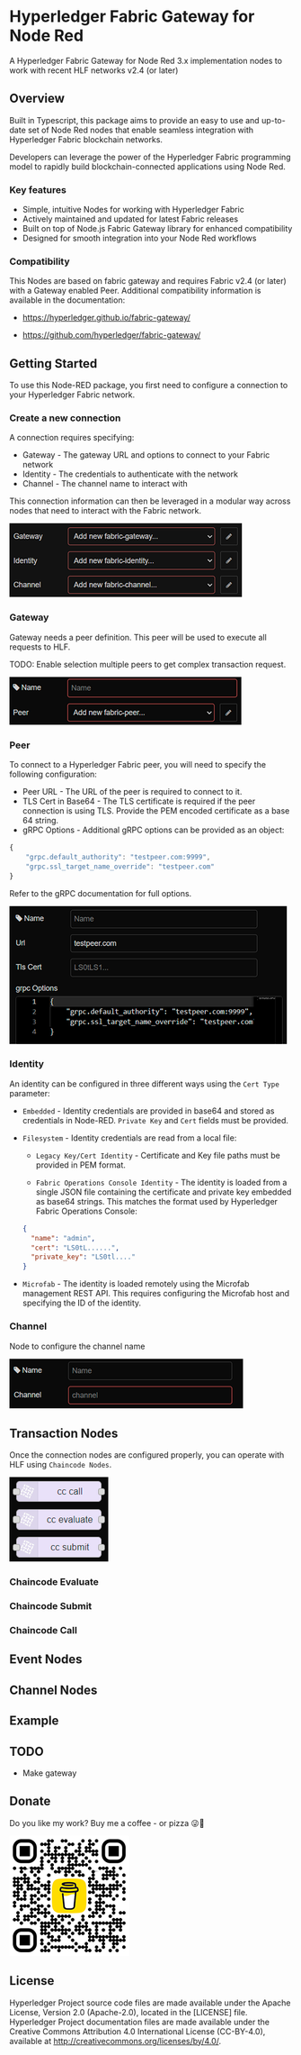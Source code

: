 # Hyperledger Fabric Gateway for Node Red 

A Hyperledger Fabric Gateway for Node Red 3.x implementation nodes to work with recent HLF networks v2.4 (or later)

<!-- [![Donate][donation-badge]](https://www.buymeacoffee.com/siglesiasg)

[donation-badge]: https://img.shields.io/badge/Buy%20me%20a%20pizza-%23d32f2f?logo=buy-me-a-coffee&style=flat&logoColor=white -->

## Overview

Built in Typescript, this package aims to provide an easy to use and up-to-date set of Node Red nodes that enable seamless integration with Hyperledger Fabric blockchain networks.

Developers can leverage the power of the Hyperledger Fabric programming model to rapidly build blockchain-connected applications using Node Red.

### Key features

 - Simple, intuitive Nodes for working with Hyperledger Fabric
 - Actively maintained and updated for latest Fabric releases
 - Built on top of Node.js Fabric Gateway library for enhanced compatibility
 - Designed for smooth integration into your Node Red workflows

### Compatibility

This Nodes are based on fabric gateway and requires Fabric v2.4 (or later) with a Gateway enabled Peer. Additional compatibility information is available in the documentation:

- https://hyperledger.github.io/fabric-gateway/

- https://github.com/hyperledger/fabric-gateway/

## Getting Started

To use this Node-RED package, you first need to configure a connection to your Hyperledger Fabric network.

### Create a new connection

A connection requires specifying:
 - Gateway - The gateway URL and options to connect to your Fabric network
 - Identity - The credentials to authenticate with the network
 - Channel - The channel name to interact with

This connection information can then be leveraged in a modular way across nodes that need to interact with the Fabric network.

![Basic Connection][connection1]

[connection1]: ./readme-assets/connection1.png

### Gateway

Gateway needs a peer definition. This peer will be used to execute all requests to HLF.

TODO: Enable selection multiple peers to get complex transaction request.


![GW][connection-gw]

[connection-gw]: ./readme-assets/connection-gw.png

### Peer

To connect to a Hyperledger Fabric peer, you will need to specify the following configuration:

 - Peer URL - The URL of the peer is required to connect to it. 
 - TLS Cert in Base64 - The TLS certificate is required if the peer connection is using TLS. Provide the PEM encoded certificate as a base 64 string. 
 - gRPC Options - Additional gRPC options can be provided as an object:

```js
{
    "grpc.default_authority": "testpeer.com:9999",
    "grpc.ssl_target_name_override": "testpeer.com"
}
```

Refer to the gRPC documentation for full options.

![Peer][connection-peer]

[connection-peer]: ./readme-assets/connection-peer.png

### Identity

An identity can be configured in three different ways using the `Cert Type` parameter:

- `Embedded` - Identity credentials are provided in base64 and stored as credentials in Node-RED. `Private Key` and `Cert` fields must be provided.

- `Filesystem` - Identity credentials are read from a local file:

    - `Legacy Key/Cert Identity` - Certificate and Key file paths must be provided in PEM format.
    
    - `Fabric Operations Console Identity` - The identity is loaded from a single JSON file containing the certificate and private key embedded as base64 strings. This matches the format used by Hyperledger Fabric Operations Console:

    ```json 
    {
      "name": "admin",  
      "cert": "LS0tL......",
      "private_key": "LS0tl...."
    }
    ```

- `Microfab` - The identity is loaded remotely using the Microfab management REST API. This requires configuring the Microfab host and specifying the ID of the identity.

### Channel

Node to configure the channel name

![Channel][connection-channel]

[connection-channel]: ./readme-assets/connection-channel.png

## Transaction Nodes

Once the connection nodes are configured properly, you can operate with HLF using `Chaincode Nodes`.

![Transaction Nodes][transaction-nodes]

[transaction-nodes]: ./readme-assets/transaction-nodes.png

### Chaincode Evaluate
### Chaincode Submit
### Chaincode Call

## Event Nodes

## Channel Nodes

## Example

## TODO

 - Make gateway 

## Donate
Do you like my work? Buy me a coffee - or pizza 😜🍕

[![Donate][donation-badge-2]](https://www.buymeacoffee.com/siglesiasg)

[donation-badge-2]: ./readme-assets/bmc_qr.png

## License <a name="license"></a>
Hyperledger Project source code files are made available under the Apache License, Version 2.0 (Apache-2.0), located in the [LICENSE] file. Hyperledger Project documentation files are made available under the Creative Commons Attribution 4.0 International License (CC-BY-4.0), available at http://creativecommons.org/licenses/by/4.0/.
